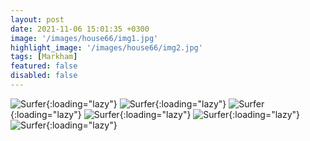 ```yaml
---
layout: post
date: 2021-11-06 15:01:35 +0300
image: '/images/house66/img1.jpg'
highlight_image: '/images/house66/img2.jpg'
tags: [Markham]
featured: false
disabled: false
---
```


![Surfer]({{site.baseurl}}/images/house66/img3.jpg){:loading="lazy"}
![Surfer]({{site.baseurl}}/images/house66/img4.jpg){:loading="lazy"}
![Surfer]({{site.baseurl}}/images/house66/img5.jpg){:loading="lazy"}
![Surfer]({{site.baseurl}}/images/house66/img6.jpg){:loading="lazy"}
![Surfer]({{site.baseurl}}/images/house66/img7.jpg){:loading="lazy"}
![Surfer]({{site.baseurl}}/images/house66/img8.jpg){:loading="lazy"} 